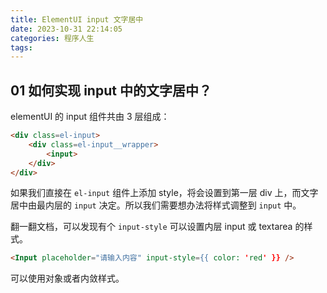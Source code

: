 ```yaml
---
title: ElementUI input 文字居中
date: 2023-10-31 22:14:05
categories: 程序人生
tags:
---
```


## 01 如何实现 input 中的文字居中？

elementUI 的 input 组件共由 3 层组成：

```html
<div class=el-input>
    <div class=el-input__wrapper>
        <input>
    </div>
</div>
```

如果我们直接在 `el-input` 组件上添加 style，将会设置到第一层 div 上，而文字居中由最内层的 `input` 决定。所以我们需要想办法将样式调整到 `input` 中。

翻一翻文档，可以发现有个 `input-style` 可以设置内层 input 或 textarea 的样式。

```html
<Input placeholder="请输入内容" input-style={{ color: 'red' }} />
```

可以使用对象或者内敛样式。